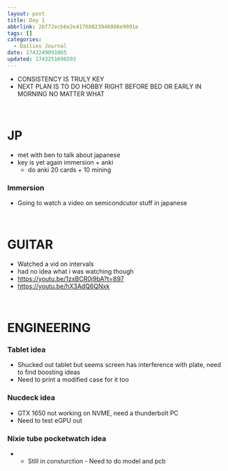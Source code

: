 ```yaml
---
layout: post
title: Day 1
abbrlink: 26f72ecb6e2e4176b023940806e9991e
tags: []
categories:
  - Dailies Journal
date: 1743249091065
updated: 1743251696593
---
```


- CONSISTENCY IS TRULY KEY
- NEXT PLAN IS TO DO HOBBY RIGHT BEFORE BED OR EARLY IN MORNING NO MATTER WHAT

 

# JP

- met with ben to talk about japanese
- key is yet again immersion + anki
  - do anki 20 cards + 10 mining

### Immersion

- Going to watch a video on semicondcutor stuff in japanese

 

# GUITAR

- Watched a vid on intervals
- had no idea what i was watching though
- <https://youtu.be/1zxBCR0j9bA?t=897>
- <https://youtu.be/hX3AdQ6QNxk>

 

# ENGINEERING

### Tablet idea

- Shucked out tablet but seems screen has interference with plate, need to find boosting ideas
- Need to print a modified case for it too

### Nucdeck idea

- GTX 1650 not working on NVME, need a thunderbolt PC
- Need to test eGPU out

### Nixie tube pocketwatch idea

- - Still in consturction
    \- Need to do model and pcb
